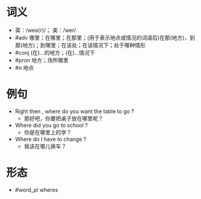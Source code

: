 # 词义
- 英：/weə(r)/； 美：/wer/
- #adv 哪里；在哪里；在那里；(用于表示地点或情况的词语后)在那(地方)，到那(地方)；到哪里；在该处；在该情况下；处于哪种情形
- #conj (在)…的地方；(在)…情况下
- #pron 地方；场所哪里
- #n 地点
# 例句
- Right then , where do you want the table to go ?
	- 那好吧，你要把桌子放在哪里呢？
- Where did you go to school ?
	- 你是在哪里上的学？
- Where do I have to change ?
	- 我该在哪儿换车？
# 形态
- #word_pl wheres
